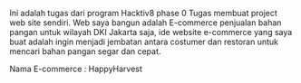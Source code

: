 Ini adalah tugas dari program Hacktiv8 phase 0
Tugas membuat project web site sendiri. 
Web saya bangun adalah E-commerce penjualan bahan pangan untuk wilayah DKI Jakarta saja, ide website e-commerce yang saya buat adalah ingin menjadi jembatan antara costumer dan restoran untuk mencari bahan pangan segar dan cepat.

Nama E-commerce : HappyHarvest


  

